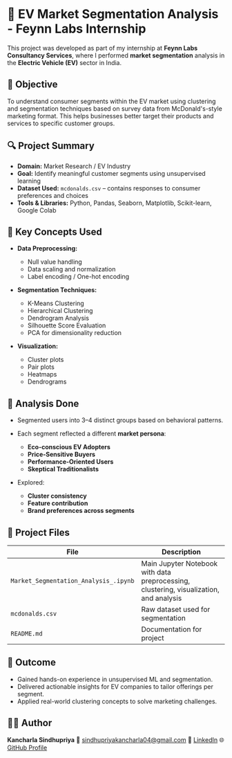 # 🚗 EV Market Segmentation Analysis - Feynn Labs Internship

This project was developed as part of my internship at **Feynn Labs Consultancy Services**, where I performed **market segmentation** analysis in the **Electric Vehicle (EV)** sector in India.

## 📌 Objective

To understand consumer segments within the EV market using clustering and segmentation techniques based on survey data from McDonald's-style marketing format. This helps businesses better target their products and services to specific customer groups.


## 🔍 Project Summary

* **Domain:** Market Research / EV Industry
* **Goal:** Identify meaningful customer segments using unsupervised learning
* **Dataset Used:** `mcdonalds.csv` – contains responses to consumer preferences and choices
* **Tools & Libraries:** Python, Pandas, Seaborn, Matplotlib, Scikit-learn, Google Colab

## 🧠 Key Concepts Used

* **Data Preprocessing:**

  * Null value handling
  * Data scaling and normalization
  * Label encoding / One-hot encoding

* **Segmentation Techniques:**

  * K-Means Clustering
  * Hierarchical Clustering
  * Dendrogram Analysis
  * Silhouette Score Evaluation
  * PCA for dimensionality reduction

* **Visualization:**

  * Cluster plots
  * Pair plots
  * Heatmaps
  * Dendrograms

## 🧪 Analysis Done

* Segmented users into 3–4 distinct groups based on behavioral patterns.

* Each segment reflected a different **market persona**:

  * **Eco-conscious EV Adopters**
  * **Price-Sensitive Buyers**
  * **Performance-Oriented Users**
  * **Skeptical Traditionalists**

* Explored:

  * **Cluster consistency**
  * **Feature contribution**
  * **Brand preferences across segments**


## 🧾 Project Files

| File                                  | Description                                                                            |
| ------------------------------------- | -------------------------------------------------------------------------------------- |
| `Market_Segmentation_Analysis_.ipynb` | Main Jupyter Notebook with data preprocessing, clustering, visualization, and analysis |
| `mcdonalds.csv`                       | Raw dataset used for segmentation                                                      |
| `README.md`                           | Documentation for project                                                              |


## 🎯 Outcome

* Gained hands-on experience in unsupervised ML and segmentation.
* Delivered actionable insights for EV companies to tailor offerings per segment.
* Applied real-world clustering concepts to solve marketing challenges.



## 🧑‍💻 Author

**Kancharla Sindhupriya**
📧 [sindhupriyakancharla04@gmail.com](mailto:sindhupriyakancharla04@gmail.com)
💼 [LinkedIn](https://www.linkedin.com/in/sindhu-priya-kancharla-0b6666217/)
🌐 [GitHub Profile](https://github.com/KancharlaSindhupriya)


